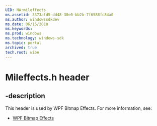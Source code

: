 ```yaml
---
UID: NA:mileffects
ms.assetid: 3373afd5-dd48-30e0-bb2b-7f6588fc84a0
ms.author: windowssdkdev
ms.date: 06/15/2018
ms.keywords: 
ms.prod: windows
ms.technology: windows-sdk
ms.topic: portal
archived: true
tech.root: wibe
---
```


# Mileffects.h header


## -description


This header is used by WPF Bitmap Effects. For more information, see:

- [WPF Bitmap Effects](../_wibe/index.md)
